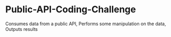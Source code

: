 # Public-API-Coding-Challenge
Consumes data from a public API, Performs some manipulation on the data, Outputs results
